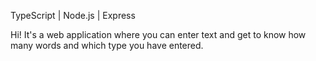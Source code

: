 TypeScript | Node.js | Express

Hi! It's a web application where you can enter text and get to know how many words and which type you have entered.